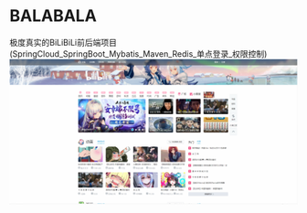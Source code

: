 # BALABALA
极度真实的BiLiBiLi前后端项目(SpringCloud_SpringBoot_Mybatis_Maven_Redis_单点登录_权限控制)
![image](https://github.com/XiaoLingShuShu/BALABALA/blob/master/Source/QQ截图20200225181852.png)
